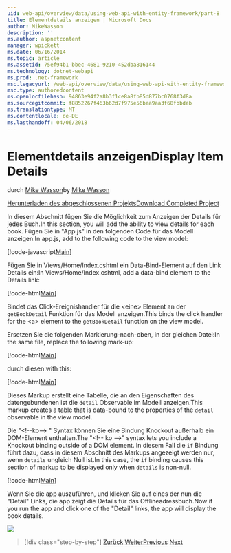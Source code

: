 ```yaml
---
uid: web-api/overview/data/using-web-api-with-entity-framework/part-8
title: Elementdetails anzeigen | Microsoft Docs
author: MikeWasson
description: ''
ms.author: aspnetcontent
manager: wpickett
ms.date: 06/16/2014
ms.topic: article
ms.assetid: 75ef94b1-bbec-4681-9210-452dba816144
ms.technology: dotnet-webapi
ms.prod: .net-framework
msc.legacyurl: /web-api/overview/data/using-web-api-with-entity-framework/part-8
msc.type: authoredcontent
ms.openlocfilehash: 94863e94f2a8b3f1ce8a8fb85d877bc0768f3d8a
ms.sourcegitcommit: f8852267f463b62d7f975e56bea9aa3f68fbbdeb
ms.translationtype: MT
ms.contentlocale: de-DE
ms.lasthandoff: 04/06/2018
---
```

<a name="display-item-details"></a><span data-ttu-id="599fa-102">Elementdetails anzeigen</span><span class="sxs-lookup"><span data-stu-id="599fa-102">Display Item Details</span></span>
====================
<span data-ttu-id="599fa-103">durch [Mike Wasson](https://github.com/MikeWasson)</span><span class="sxs-lookup"><span data-stu-id="599fa-103">by [Mike Wasson](https://github.com/MikeWasson)</span></span>

[<span data-ttu-id="599fa-104">Herunterladen des abgeschlossenen Projekts</span><span class="sxs-lookup"><span data-stu-id="599fa-104">Download Completed Project</span></span>](https://github.com/MikeWasson/BookService)

<span data-ttu-id="599fa-105">In diesem Abschnitt fügen Sie die Möglichkeit zum Anzeigen der Details für jedes Buch.</span><span class="sxs-lookup"><span data-stu-id="599fa-105">In this section, you will add the ability to view details for each book.</span></span> <span data-ttu-id="599fa-106">Fügen Sie in "App.js" in den folgenden Code für das Modell anzeigen:</span><span class="sxs-lookup"><span data-stu-id="599fa-106">In app.js, add to the following code to the view model:</span></span>

[!code-javascript[Main](part-8/samples/sample1.js)]

<span data-ttu-id="599fa-107">Fügen Sie in Views/Home/Index.cshtml ein Data-Bind-Element auf den Link Details ein:</span><span class="sxs-lookup"><span data-stu-id="599fa-107">In Views/Home/Index.cshtml, add a data-bind element to the Details link:</span></span>

[!code-html[Main](part-8/samples/sample2.html?highlight=5)]

<span data-ttu-id="599fa-108">Bindet das Click-Ereignishandler für die &lt;eine&gt; Element an der `getBookDetail` Funktion für das Modell anzeigen.</span><span class="sxs-lookup"><span data-stu-id="599fa-108">This binds the click handler for the &lt;a&gt; element to the `getBookDetail` function on the view model.</span></span>

<span data-ttu-id="599fa-109">Ersetzen Sie die folgenden Markierung-nach-oben, in der gleichen Datei:</span><span class="sxs-lookup"><span data-stu-id="599fa-109">In the same file, replace the following mark-up:</span></span>

[!code-html[Main](part-8/samples/sample3.html)]

<span data-ttu-id="599fa-110">durch diesen:</span><span class="sxs-lookup"><span data-stu-id="599fa-110">with this:</span></span>

[!code-html[Main](part-8/samples/sample4.html)]

<span data-ttu-id="599fa-111">Dieses Markup erstellt eine Tabelle, die an den Eigenschaften des datengebundenen ist die `detail` Observable im Modell anzeigen.</span><span class="sxs-lookup"><span data-stu-id="599fa-111">This markup creates a table that is data-bound to the properties of the `detail` observable in the view model.</span></span>

<span data-ttu-id="599fa-112">Die "&lt;!--ko--&gt; &quot; Syntax können Sie eine Bindung Knockout außerhalb ein DOM-Element enthalten.</span><span class="sxs-lookup"><span data-stu-id="599fa-112">The "&lt;!-- ko --&gt;&quot; syntax lets you include a Knockout binding outside of a DOM element.</span></span> <span data-ttu-id="599fa-113">In diesem Fall die `if` Bindung führt dazu, dass in diesem Abschnitt des Markups angezeigt werden nur, wenn `details` ungleich Null ist.</span><span class="sxs-lookup"><span data-stu-id="599fa-113">In this case, the `if` binding causes this section of markup to be displayed only when `details` is non-null.</span></span>

[!code-html[Main](part-8/samples/sample5.html)]

<span data-ttu-id="599fa-114">Wenn Sie die app auszuführen, und klicken Sie auf eines der nun die &quot;Detail&quot; Links, die app zeigt die Details für das Offlineadressbuch.</span><span class="sxs-lookup"><span data-stu-id="599fa-114">Now if you run the app and click one of the &quot;Detail&quot; links, the app will display the book details.</span></span>

[![](part-8/_static/image2.png)](part-8/_static/image1.png)

> [!div class="step-by-step"]
> <span data-ttu-id="599fa-115">[Zurück](part-7.md)
> [Weiter](part-9.md)</span><span class="sxs-lookup"><span data-stu-id="599fa-115">[Previous](part-7.md)
[Next](part-9.md)</span></span>
